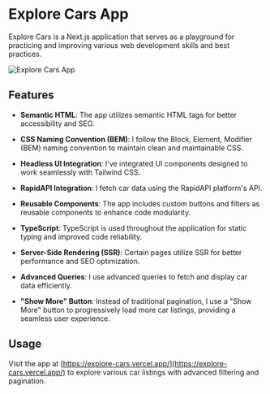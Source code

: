 # Explore Cars App

Explore Cars is a Next.js application that serves as a playground for practicing and improving various web development skills and best practices.

![Explore Cars App](https://res.cloudinary.com/getoutbcn/image/upload/v1694796412/portfolio/projects/explore_cars_cfsgq6.png)


## Features

- **Semantic HTML**: The app utilizes semantic HTML tags for better accessibility and SEO.

- **CSS Naming Convention (BEM)**: I follow the Block, Element, Modifier (BEM) naming convention to maintain clean and maintainable CSS.

- **Headless UI Integration**: I've integrated UI components designed to work seamlessly with Tailwind CSS.

- **RapidAPI Integration**: I fetch car data using the RapidAPI platform's API.

- **Reusable Components**: The app includes custom buttons and filters as reusable components to enhance code modularity.

- **TypeScript**: TypeScript is used throughout the application for static typing and improved code reliability.

- **Server-Side Rendering (SSR)**: Certain pages utilize SSR for better performance and SEO optimization.

- **Advanced Queries**: I use advanced queries to fetch and display car data efficiently.

- **"Show More" Button**: Instead of traditional pagination, I use a "Show More" button to progressively load more car listings, providing a seamless user experience.


## Usage

Visit the app at [https://explore-cars.vercel.app/](https://explore-cars.vercel.app/) to explore various car listings with advanced filtering and pagination.


